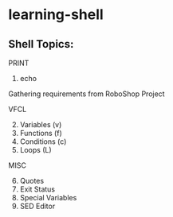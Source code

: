 # learning-shell

Shell Topics:
-------------

PRINT

1. echo

Gathering requirements from RoboShop Project

VFCL

2. Variables (v)
3. Functions (f)
4. Conditions (c)
5. Loops (L)

MISC

6. Quotes
7. Exit Status
8. Special Variables
9. SED Editor